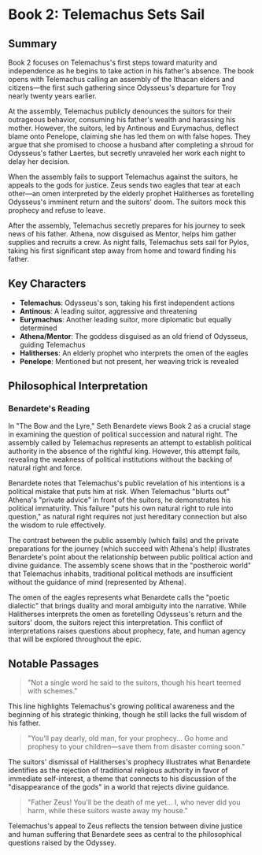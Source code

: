 # Book 2: Telemachus Sets Sail

## Summary

Book 2 focuses on Telemachus's first steps toward maturity and independence as he begins to take action in his father's absence. The book opens with Telemachus calling an assembly of the Ithacan elders and citizens—the first such gathering since Odysseus's departure for Troy nearly twenty years earlier.

At the assembly, Telemachus publicly denounces the suitors for their outrageous behavior, consuming his father's wealth and harassing his mother. However, the suitors, led by Antinous and Eurymachus, deflect blame onto Penelope, claiming she has led them on with false hopes. They argue that she promised to choose a husband after completing a shroud for Odysseus's father Laertes, but secretly unraveled her work each night to delay her decision.

When the assembly fails to support Telemachus against the suitors, he appeals to the gods for justice. Zeus sends two eagles that tear at each other—an omen interpreted by the elderly prophet Halitherses as foretelling Odysseus's imminent return and the suitors' doom. The suitors mock this prophecy and refuse to leave.

After the assembly, Telemachus secretly prepares for his journey to seek news of his father. Athena, now disguised as Mentor, helps him gather supplies and recruits a crew. As night falls, Telemachus sets sail for Pylos, taking his first significant step away from home and toward finding his father.

## Key Characters

- **Telemachus**: Odysseus's son, taking his first independent actions
- **Antinous**: A leading suitor, aggressive and threatening
- **Eurymachus**: Another leading suitor, more diplomatic but equally determined
- **Athena/Mentor**: The goddess disguised as an old friend of Odysseus, guiding Telemachus
- **Halitherses**: An elderly prophet who interprets the omen of the eagles
- **Penelope**: Mentioned but not present, her weaving trick is revealed

## Philosophical Interpretation

### Benardete's Reading

In "The Bow and the Lyre," Seth Benardete views Book 2 as a crucial stage in examining the question of political succession and natural right. The assembly called by Telemachus represents an attempt to establish political authority in the absence of the rightful king. However, this attempt fails, revealing the weakness of political institutions without the backing of natural right and force.

Benardete notes that Telemachus's public revelation of his intentions is a political mistake that puts him at risk. When Telemachus "blurts out" Athena's "private advice" in front of the suitors, he demonstrates his political immaturity. This failure "puts his own natural right to rule into question," as natural right requires not just hereditary connection but also the wisdom to rule effectively.

The contrast between the public assembly (which fails) and the private preparations for the journey (which succeed with Athena's help) illustrates Benardete's point about the relationship between public political action and divine guidance. The assembly scene shows that in the "postheroic world" that Telemachus inhabits, traditional political methods are insufficient without the guidance of mind (represented by Athena).

The omen of the eagles represents what Benardete calls the "poetic dialectic" that brings duality and moral ambiguity into the narrative. While Halitherses interprets the omen as foretelling Odysseus's return and the suitors' doom, the suitors reject this interpretation. This conflict of interpretations raises questions about prophecy, fate, and human agency that will be explored throughout the epic.

## Notable Passages

> "Not a single word he said to the suitors, though his heart teemed with schemes."

This line highlights Telemachus's growing political awareness and the beginning of his strategic thinking, though he still lacks the full wisdom of his father.

> "You'll pay dearly, old man, for your prophecy... Go home and prophesy to your children—save them from disaster coming soon."

The suitors' dismissal of Halitherses's prophecy illustrates what Benardete identifies as the rejection of traditional religious authority in favor of immediate self-interest, a theme that connects to his discussion of the "disappearance of the gods" in a world that rejects divine guidance.

> "Father Zeus! You'll be the death of me yet... I, who never did you harm, while these suitors waste away my house."

Telemachus's appeal to Zeus reflects the tension between divine justice and human suffering that Benardete sees as central to the philosophical questions raised by the Odyssey.
